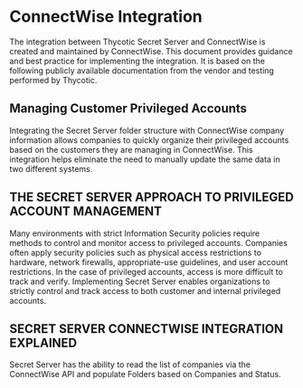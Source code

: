 [title]: # (ConnectWise)
[tags]: # (introduction)
[priority]: # (1)
# ConnectWise Integration

The integration between Thycotic Secret Server and ConnectWise is created and maintained by ConnectWise. This document provides guidance and best practice for implementing the integration. It is based on the following publicly available documentation from the vendor and testing performed by Thycotic.

## Managing Customer Privileged Accounts

Integrating the Secret Server folder structure with ConnectWise company
information allows companies to quickly organize their privileged accounts based
on the customers they are managing in ConnectWise. This integration helps
eliminate the need to manually update the same data in two different systems.

## THE SECRET SERVER APPROACH TO PRIVILEGED ACCOUNT MANAGEMENT

Many environments with strict Information Security policies require methods to
control and monitor access to privileged accounts. Companies often apply
security policies such as physical access restrictions to hardware, network
firewalls, appropriate-use guidelines, and user account restrictions. In the
case of privileged accounts, access is more difficult to track and verify.
Implementing Secret Server enables organizations to strictly control and track
access to both customer and internal privileged accounts.

## SECRET SERVER CONNECTWISE INTEGRATION EXPLAINED

Secret Server has the ability to read the list of companies via the ConnectWise
API and populate Folders based on Companies and Status.

<!-- 
The int-template folder contains the template structure and template files for integration documents.

1. Make a copy of the template folder at the root of the integration repo.
1. Rename the folder to reflect the actual integration product name, e.g. okta-for-saml.md. Use lowercase and hyphens for the names.
1. Each folder requires an index.md file.
1. The metadata tag `` needs to be removed or changed to `[display]: # (all)` once real contents is created and ready for publication.
1. Each contents section needs an images folder if screen captures are part of the markdown files. Refer to the Okta for SAML folder to see an example on where/when the images folder is required. We cannot stage a template structure with images folders in place, empty folders cannot be committed into a repo.
1. This index file becomes the introduction/overview page for the integration.
1. Some topics are optional at this point and should only be filled in if information is readily available:

  * consider-architecture.md
  * consider-implementation.md
  * troubleshooting.md

1. The priority metadata tag determines the order of the TOC outline. For the files in the template that order is established. If a new file is added, adjust priority numbers accordingly to have the new .md file at the correct place in the TOC. 
-->
